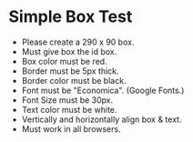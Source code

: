 # Simple Box Test

- Please create a 290 x 90 box.
- Must give box the id box. 
- Box color must be red.
- Border must be 5px thick.
- Border color must be black. 
- Font must be "Economica". (Google Fonts.)
- Font Size must be 30px.
- Text color must be white. 
- Vertically and horizontally align box & text. 
- Must work in all browsers.

